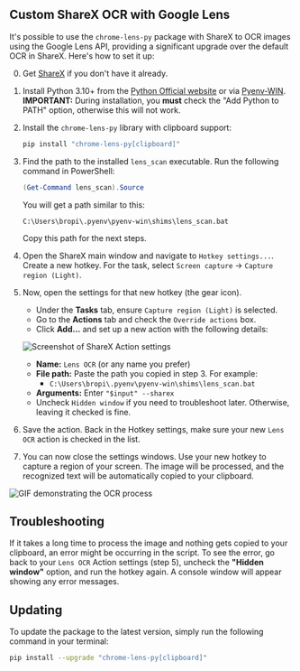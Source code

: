 ## Custom ShareX OCR with Google Lens

It's possible to use the `chrome-lens-py` package with ShareX to OCR images using the Google Lens API, providing a significant upgrade over the default OCR in ShareX. Here's how to set it up:

0. Get [ShareX](https://getsharex.com/) if you don't have it already.
1. Install Python 3.10+ from the [Python Official website](https://www.python.org/downloads/) or via [Pyenv-WIN](https://github.com/pyenv-win/pyenv-win).
   **IMPORTANT:** During installation, you **must** check the "Add Python to PATH" option, otherwise this will not work.

2. Install the `chrome-lens-py` library with clipboard support:
   ```bash
   pip install "chrome-lens-py[clipboard]"
   ```
3. Find the path to the installed `lens_scan` executable. Run the following command in PowerShell:
   ```powershell
   (Get-Command lens_scan).Source
   ```
   You will get a path similar to this:
   ```
   C:\Users\bropi\.pyenv\pyenv-win\shims\lens_scan.bat
   ```

   Copy this path for the next steps.

4. Open the ShareX main window and navigate to `Hotkey settings...`. Create a new hotkey. For the task, select `Screen capture` -> `Capture region (Light)`.

5. Now, open the settings for that new hotkey (the gear icon).
   - Under the **Tasks** tab, ensure `Capture region (Light)` is selected.
   - Go to the **Actions** tab and check the `Override actions` box.
   - Click **Add...** and set up a new action with the following details:

   ![Screenshot of ShareX Action settings](https://github.com/user-attachments/assets/38ac5d3c-0119-496a-92ab-02a63dd2152c)

   - **Name:** `Lens OCR` (or any name you prefer)
   - **File path:** Paste the path you copied in step 3. For example:
     - `C:\Users\bropi\.pyenv\pyenv-win\shims\lens_scan.bat`
   - **Arguments:** Enter `"$input" --sharex`
   - Uncheck `Hidden window` if you need to troubleshoot later. Otherwise, leaving it checked is fine.

6. Save the action. Back in the Hotkey settings, make sure your new `Lens OCR` action is checked in the list.

7. You can now close the settings windows. Use your new hotkey to capture a region of your screen. The image will be processed, and the recognized text will be automatically copied to your clipboard.

![GIF demonstrating the OCR process](https://lune.dimden.dev/1bf28abae5b0.gif)

## Troubleshooting
If it takes a long time to process the image and nothing gets copied to your clipboard, an error might be occurring in the script. To see the error, go back to your `Lens OCR` Action settings (step 5), uncheck the **"Hidden window"** option, and run the hotkey again. A console window will appear showing any error messages.

## Updating
To update the package to the latest version, simply run the following command in your terminal:
```bash
pip install --upgrade "chrome-lens-py[clipboard]"
```
